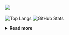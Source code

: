 ![](https://komarev.com/ghpvc/?username=chck&color=blueviolet)

<p align="left"> 
  <img alt="Top Langs" align="center" height="150" src="https://github-readme-stats-nine-umber-51.vercel.app/api/top-langs/?username=chck&layout=compact&count_private=true&show_icons=true&show_icons=true&theme=buefy" />
  <img alt="GitHub Stats" align="center" height="150" src="https://github-readme-stats-nine-umber-51.vercel.app/api?username=chck&count_private=true&show_icons=true&show_icons=true&theme=buefy" />
</p>

<details>
  <summary><b>Read more</b></summary>
  <br>

  <!--START_SECTION:waka-->
**🐱 My GitHub Data** 

> 📦 67.8 kB Used in GitHub's Storage 
 > 
> 🏆 374 Contributions in the Year 2023
 > 
> 💼 Opted to Hire
 > 
> 📜 134 Public Repositories 
 > 
> 🔑 19 Private Repositories 
 > 
**I'm a Night 🦉** 

```text
🌞 Morning                1250 commits        ████░░░░░░░░░░░░░░░░░░░░░   15.98 % 
🌆 Daytime                1993 commits        ██████░░░░░░░░░░░░░░░░░░░   25.47 % 
🌃 Evening                2166 commits        ███████░░░░░░░░░░░░░░░░░░   27.68 % 
🌙 Night                  2415 commits        ████████░░░░░░░░░░░░░░░░░   30.87 % 
```
📅 **I'm Most Productive on Monday** 

```text
Monday                   1752 commits        ██████░░░░░░░░░░░░░░░░░░░   22.39 % 
Tuesday                  1637 commits        █████░░░░░░░░░░░░░░░░░░░░   20.92 % 
Wednesday                1114 commits        ████░░░░░░░░░░░░░░░░░░░░░   14.24 % 
Thursday                 1417 commits        █████░░░░░░░░░░░░░░░░░░░░   18.11 % 
Friday                   763 commits         ██░░░░░░░░░░░░░░░░░░░░░░░   09.75 % 
Saturday                 380 commits         █░░░░░░░░░░░░░░░░░░░░░░░░   04.86 % 
Sunday                   761 commits         ██░░░░░░░░░░░░░░░░░░░░░░░   09.73 % 
```


📊 **This Week I Spent My Time On** 

```text
💬 Programming Languages: 
Other                    22 hrs 8 mins       █████████████████████░░░░   83.05 % 
Rust                     2 hrs 29 mins       ██░░░░░░░░░░░░░░░░░░░░░░░   09.34 % 
Python                   1 hr 11 mins        █░░░░░░░░░░░░░░░░░░░░░░░░   04.46 % 
Git                      14 mins             ░░░░░░░░░░░░░░░░░░░░░░░░░   00.91 % 
TOML                     9 mins              ░░░░░░░░░░░░░░░░░░░░░░░░░   00.59 % 

🔥 Editors: 
Chrome                   22 hrs 8 mins       █████████████████████░░░░   83.03 % 
CLion                    2 hrs 17 mins       ██░░░░░░░░░░░░░░░░░░░░░░░   08.61 % 
PyCharm                  1 hr 13 mins        █░░░░░░░░░░░░░░░░░░░░░░░░   04.59 % 
Neovim                   57 mins             █░░░░░░░░░░░░░░░░░░░░░░░░   03.56 % 
WebStorm                 1 min               ░░░░░░░░░░░░░░░░░░░░░░░░░   00.12 % 
```

**I Mostly Code in Python** 

```text
Python                   40 repos            ████████░░░░░░░░░░░░░░░░░   32.00 % 
Jupyter Notebook         20 repos            ████░░░░░░░░░░░░░░░░░░░░░   16.00 % 
Rust                     7 repos             █░░░░░░░░░░░░░░░░░░░░░░░░   05.60 % 
Dockerfile               4 repos             █░░░░░░░░░░░░░░░░░░░░░░░░   03.20 % 
Shell                    3 repos             █░░░░░░░░░░░░░░░░░░░░░░░░   02.40 % 
```



**Timeline**

![Lines of Code chart](https://raw.githubusercontent.com/chck/chck/main/assets/bar_graph.png)


 Last Updated on 2023-07-24 01:46 UTC
<!--END_SECTION:waka-->
</details>

